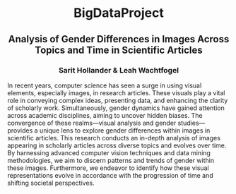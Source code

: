 <h1 align="center">
BigDataProject
</h1>
<h2 align="center">
Analysis of Gender Differences in Images Across Topics and Time in Scientific Articles
</h2>
<h3 align="center">
Sarit Hollander & Leah Wachtfogel
</h3>


In recent years, computer science has seen a surge in using visual elements, especially images, in research articles. These visuals play a vital role in conveying complex ideas, presenting data, and enhancing the clarity of scholarly work. Simultaneously, gender dynamics have gained attention across academic disciplines, aiming to uncover hidden biases. The convergence of these realms—visual analysis and gender studies—provides a unique lens to explore gender differences within images in scientific articles.
This research conducts an in-depth analysis of images appearing in scholarly articles across diverse topics and evolves over time. By harnessing advanced computer vision techniques and data mining methodologies, we aim to discern patterns and trends of gender within these images. Furthermore, we endeavor to identify how these visual representations evolve in accordance with the progression of time and shifting societal perspectives. 
